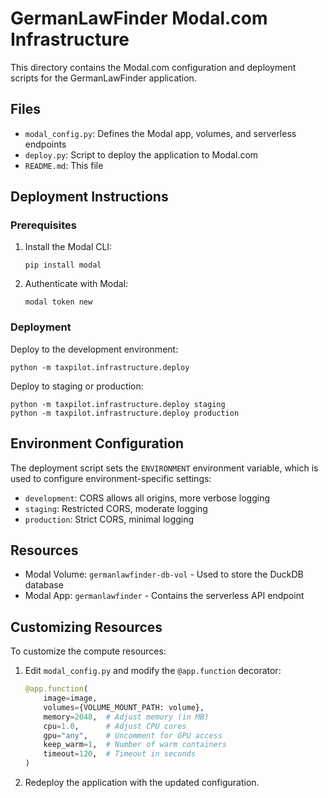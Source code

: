 # GermanLawFinder Modal.com Infrastructure

This directory contains the Modal.com configuration and deployment scripts for the GermanLawFinder application.

## Files

- `modal_config.py`: Defines the Modal app, volumes, and serverless endpoints
- `deploy.py`: Script to deploy the application to Modal.com
- `README.md`: This file

## Deployment Instructions

### Prerequisites

1. Install the Modal CLI:
   ```
   pip install modal
   ```

2. Authenticate with Modal:
   ```
   modal token new
   ```

### Deployment

Deploy to the development environment:
```
python -m taxpilot.infrastructure.deploy
```

Deploy to staging or production:
```
python -m taxpilot.infrastructure.deploy staging
python -m taxpilot.infrastructure.deploy production
```

## Environment Configuration

The deployment script sets the `ENVIRONMENT` environment variable, which is used to configure environment-specific settings:

- `development`: CORS allows all origins, more verbose logging
- `staging`: Restricted CORS, moderate logging
- `production`: Strict CORS, minimal logging

## Resources

- Modal Volume: `germanlawfinder-db-vol` - Used to store the DuckDB database
- Modal App: `germanlawfinder` - Contains the serverless API endpoint

## Customizing Resources

To customize the compute resources:

1. Edit `modal_config.py` and modify the `@app.function` decorator:
   ```python
   @app.function(
       image=image,
       volumes={VOLUME_MOUNT_PATH: volume},
       memory=2048,  # Adjust memory (in MB)
       cpu=1.0,      # Adjust CPU cores
       gpu="any",    # Uncomment for GPU access
       keep_warm=1,  # Number of warm containers
       timeout=120,  # Timeout in seconds
   )
   ```

2. Redeploy the application with the updated configuration.